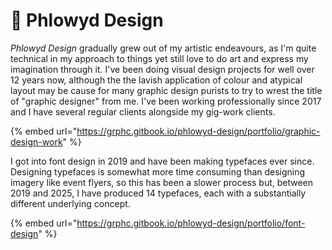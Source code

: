# 📐 Phlowyd Design

_Phlowyd Design_ gradually grew out of my artistic endeavours, as I'm quite technical in my approach to things yet still love to do art and express my imagination through it. I've been doing visual design projects for well over 12 years now, although the the lavish application of colour and atypical layout may be cause for many graphic design purists to try to wrest the title of "graphic designer" from me. I've been working professionally since 2017 and I have several regular clients alongside my gig-work clients.

{% embed url="https://grphc.gitbook.io/phlowyd-design/portfolio/graphic-design-work" %}

I got into font design in 2019 and have been making typefaces ever since. Designing typefaces is somewhat more time consuming than designing imagery like event flyers, so this has been a slower process but, between 2019 and 2025, I have produced 14 typefaces, each with a substantially different underlying concept.

{% embed url="https://grphc.gitbook.io/phlowyd-design/portfolio/font-design" %}
